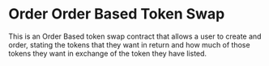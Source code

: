 # Order Order Based Token Swap

This is an Order Based token swap contract that allows a user to create and order, stating the tokens that they want in return and how much of those tokens they want in exchange of the token they have listed.
